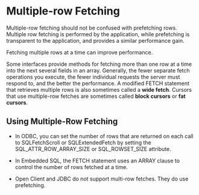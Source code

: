 <!-- loio3bde7ea26c5f1014ad9d911f73ac2c5f -->

# Multiple-row Fetching

Multiple-row fetching should not be confused with prefetching rows. Multiple row fetching is performed by the application, while prefetching is transparent to the application, and provides a similar performance gain.

Fetching multiple rows at a time can improve performance.

Some interfaces provide methods for fetching more than one row at a time into the next several fields in an array. Generally, the fewer separate fetch operations you execute, the fewer individual requests the server must respond to, and the better the performance. A modified FETCH statement that retrieves multiple rows is also sometimes called a **wide fetch**. Cursors that use multiple-row fetches are sometimes called **block cursors** or **fat cursors**.



## Using Multiple-Row Fetching

-   In ODBC, you can set the number of rows that are returned on each call to SQLFetchScroll or SQLExtendedFetch by setting the SQL\_ATTR\_ROW\_ARRAY\_SIZE or SQL\_ROWSET\_SIZE attribute.

-   In Embedded SQL, the FETCH statement uses an ARRAY clause to control the number of rows fetched at a time.

-   Open Client and JDBC do not support multi-row fetches. They do use prefetching.


